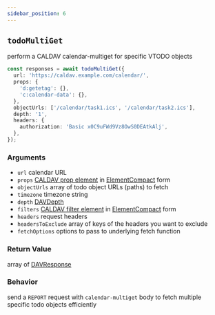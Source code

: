 ```yaml
---
sidebar_position: 6
---
```


## `todoMultiGet`

perform a CALDAV calendar-multiget for specific VTODO objects

```ts
const responses = await todoMultiGet({
  url: 'https://caldav.example.com/calendar/',
  props: {
    'd:getetag': {},
    'c:calendar-data': {},
  },
  objectUrls: ['/calendar/task1.ics', '/calendar/task2.ics'],
  depth: '1',
  headers: {
    authorization: 'Basic x0C9uFWd9Vz8OwS0DEAtkAlj',
  },
});
```

### Arguments

- `url` calendar URL
- `props` [CALDAV prop element](https://datatracker.ietf.org/doc/html/rfc4791#section-9.6.4) in [ElementCompact](../types/ElementCompact.md) form
- `objectUrls` array of todo object URLs (paths) to fetch
- `timezone` timezone string
- `depth` [DAVDepth](../types/DAVDepth.md)
- `filters` [CALDAV filter element](https://datatracker.ietf.org/doc/html/rfc4791#section-9.7) in [ElementCompact](../types/ElementCompact.md) form
- `headers` request headers
- `headersToExclude` array of keys of the headers you want to exclude
- `fetchOptions` options to pass to underlying fetch function

### Return Value

array of [DAVResponse](../types/DAVResponse.md)

### Behavior

send a `REPORT` request with `calendar-multiget` body to fetch multiple specific todo objects efficiently
